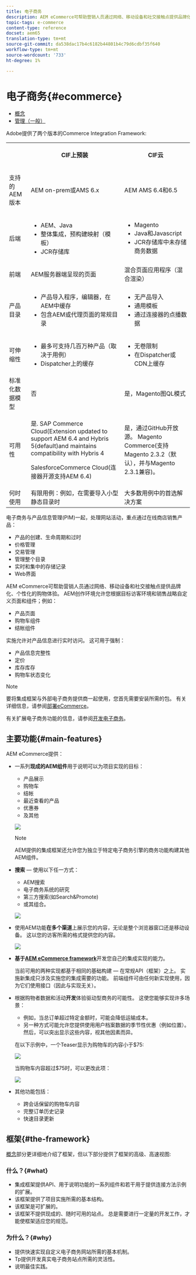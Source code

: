 ```yaml
---
title: 电子商务
description: AEM eCommerce可帮助营销人员通过网络、移动设备和社交接触点提供品牌化、个性化的购物体验。
topic-tags: e-commerce
content-type: reference
docset: aem65
translation-type: tm+mt
source-git-commit: da538dac17b4c6182b44801b4c79d6cdbf35f640
workflow-type: tm+mt
source-wordcount: '733'
ht-degree: 1%

---
```


# 电子商务{#ecommerce}

* [概念 ](/help/commerce/cif-classic/administering/concepts.md)
* [管理（一般）](/help/commerce/cif-classic/administering/generic.md)

Adobe提供了两个版本的Commerce Integration Framework:

<table>
 <tbody>
  <tr>
   <th><p> </p> </th>
   <th><p>CIF上预装</p> </th>
   <th><p>CIF云</p> </th>
  </tr>
  <tr>
   <td><p>支持的 AEM 版本</p> </td>
   <td><p>AEM on-prem或AMS 6.x</p> </td>
   <td>AEM AMS 6.4和6.5</td>
  </tr>
  <tr>
   <td><p>后端</p> </td>
   <td>
    <ul>
     <li>AEM、Java</li>
     <li>整体集成，预构建映射（模板）</li>
     <li>JCR存储库</li>
    </ul> </td>
   <td>
    <ul>
     <li>Magento</li>
     <li>Java和Javascript</li>
     <li>JCR存储库中未存储商务数据</li>
    </ul> </td>
  </tr>
  <tr>
   <td><p>前端</p> </td>
   <td><p>AEM服务器端呈现的页面</p> </td>
   <td>混合页面应用程序（混合渲染）</td>
  </tr>
  <tr>
   <td><p>产品目录</p> </td>
   <td>
    <ul>
     <li>产品导入程序，编辑器，在AEM中缓存</li>
     <li>包含AEM或代理页面的常规目录</li>
    </ul> </td>
   <td>
    <ul>
     <li>无产品导入</li>
     <li>通用模板</li>
     <li>通过连接器的点播数据</li>
    </ul> </td>
  </tr>
  <tr>
   <td><p>可伸缩性</p> </td>
   <td>
    <ul>
     <li>最多可支持几百万种产品（取决于用例）</li>
     <li>Dispatcher上的缓存</li>
    </ul> </td>
   <td>
    <ul>
     <li>无卷限制</li>
     <li>在Dispatcher或CDN上缓存</li>
    </ul> </td>
  </tr>
  <tr>
   <td>标准化数据模型</td>
   <td>否</td>
   <td>是，Magento图QL模式</td>
  </tr>
  <tr>
   <td>可用性</td>
   <td><p>是. SAP Commerce Cloud(Extension updated to support AEM 6.4 and Hybris 5(default)and maintains compatibility with Hybris 4</p> <p>SalesforceCommerce Cloud(连接器开源支持AEM 6.4)</p> </td>
   <td>是，通过GitHub开放源。 Magento Commerce(支持Magento 2.3.2（默认），并与Magento 2.3.1兼容)。</td>
  </tr>
  <tr>
   <td>何时使用</td>
   <td>有限用例：例如，在需要导入小型静态目录时</td>
   <td>大多数用例中的首选解决方案</td>
  </tr>
 </tbody>
</table>

电子商务与产品信息管理(PIM)一起，处理网站活动，重点通过在线商店销售产品：

* 产品的创建、生命周期和过时
* 价格管理
* 交易管理
* 管理整个目录
* 实时和集中的存储记录
* Web界面

AEM eCommerce可帮助营销人员通过网络、移动设备和社交接触点提供品牌化、个性化的购物体验。 AEM创作环境允许您根据目标访客环境和销售战略自定义页面和组件；例如：

* 产品页面
* 购物车组件
* 结帐组件

实施允许对产品信息进行实时访问。 这可用于强制：

* 产品信息完整性
* 定价
* 库存库存
* 购物车状态变化

>[!NOTE]
>
>要将集成框架与外部电子商务提供商一起使用，您首先需要安装所需的包。 有关详细信息，请参阅[部署eCommerce](/help/commerce/cif-classic/deploying/ecommerce.md)。
>
>有关扩展电子商务功能的信息，请参阅[开发电子商务](/help/commerce/cif-classic/developing/ecommerce.md)。

## 主要功能{#main-features}

AEM eCommerce提供：

* 一系列&#x200B;**现成的AEM组件**&#x200B;用于说明可以为项目实现的目标：

   * 产品展示
   * 购物车
   * 结帐
   * 最近查看的产品
   * 优惠券
   * 及其他

   ![](/help/sites-administering/assets/chlimage_1-130.png)

   >[!NOTE]
   >
   >AEM提供的集成框架还允许您为独立于特定电子商务引擎的商务功能构建其他AEM组件。

* **搜索**  — 使用以下任一方式：

   * AEM搜索
   * 电子商务系统的研究
   * 第三方搜索(如Search&amp;Promote)
   * 或其组合。

   ![](/help/sites-administering/assets/chlimage_1-131.png)

* 使用AEM功能&#x200B;**在多个渠道**&#x200B;上展示您的内容，无论是整个浏览器窗口还是移动设备。 这以您的访客所需的格式提供您的内容。

   ![](/help/sites-administering/assets/chlimage_1-132.png)

* **基于[AEM eCommerce framework](#the-framework)**&#x200B;开发您自己的集成实现的能力。

   当前可用的两种实现都基于相同的基础构建 — 在常规API（框架）之上。 实施新集成只涉及实施您的集成需要的功能。 前端组件可由任何新实现使用，因为它们使用接口（因此与实现无关）。

* 根据购物者数据和活动&#x200B;**开发**&#x200B;体验驱动型商务的可能性。 这使您能够实现许多场景：

   * 例如，当总订单超过特定金额时，可能会降低运输成本。
   * 另一种方式可能允许您提供使用用户档案数据的季节性优惠（例如位置）。 然后，可以突出显示这些内容，视其他因素而异。

   在以下示例中，一个Teaser显示为购物车的内容小于$75:

   ![](/help/sites-administering/assets/chlimage_1-133.png)

   当购物车内容超过$75时，可以更改此项：

   ![](/help/sites-administering/assets/chlimage_1-134.png)

* 其他功能包括：

   * 跨会话保留的购物车内容
   * 完整订单历史记录
   * 快速目录更新

## 框架{#the-framework}

[概念](/help/commerce/cif-classic/administering/concepts.md)部分更详细地介绍了框架，但以下部分提供了框架的高级、高速视图:

### 什么？{#what}

* 集成框架提供API、用于说明功能的一系列组件和若干用于提供连接方法示例的扩展。
* 该框架提供了项目实施所需的基本结构。
* 该框架是可扩展的。
* 该框架不提供现成的、随时可用的站点。 总是需要进行一定量的开发工作，才能使框架适应您的规范。

### 为什么？{#why}

* 提供快速实现自定义电子商务网站所需的基本机制。
* Tp提供开发真实电子商务站点所需的灵活性。
* 说明最佳实践。
